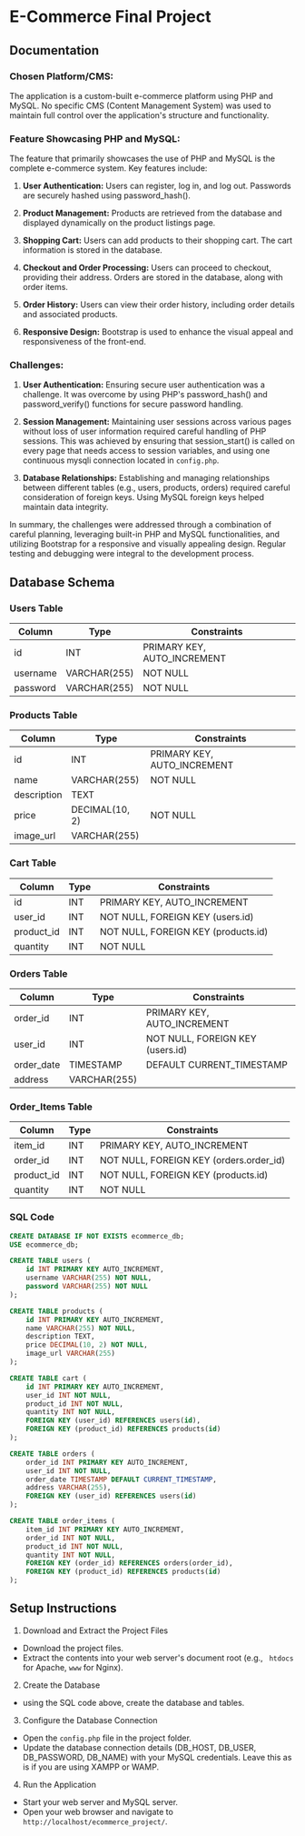# E-Commerce Final Project

## Documentation

### Chosen Platform/CMS:

The application is a custom-built e-commerce platform using PHP and MySQL. No specific CMS (Content Management System) was used to maintain full control over the application's structure and functionality.

### Feature Showcasing PHP and MySQL:

The feature that primarily showcases the use of PHP and MySQL is the complete e-commerce system. Key features include:

1. **User Authentication:** Users can register, log in, and log out. Passwords are securely hashed using password_hash().

2. **Product Management:** Products are retrieved from the database and displayed dynamically on the product listings page.

3. **Shopping Cart:** Users can add products to their shopping cart. The cart information is stored in the database.

4. **Checkout and Order Processing:** Users can proceed to checkout, providing their address. Orders are stored in the database, along with order items.

5. **Order History:** Users can view their order history, including order details and associated products.

6. **Responsive Design:** Bootstrap is used to enhance the visual appeal and responsiveness of the front-end.

### Challenges:

1. **User Authentication:** Ensuring secure user authentication was a challenge. It was overcome by using PHP's password_hash() and password_verify() functions for secure password handling.

2. **Session Management:** Maintaining user sessions across various pages without loss of user information required careful handling of PHP sessions. This was achieved by ensuring that session_start() is called on every page that needs access to session variables, and using one continuous mysqli connection located in `config.php`.

3. **Database Relationships:** Establishing and managing relationships between different tables (e.g., users, products, orders) required careful consideration of foreign keys. Using MySQL foreign keys helped maintain data integrity.

In summary, the challenges were addressed through a combination of careful planning, leveraging built-in PHP and MySQL functionalities, and utilizing Bootstrap for a responsive and visually appealing design. Regular testing and debugging were integral to the development process.

## Database Schema

### Users Table

| Column   | Type         | Constraints                 |
| -------- | ------------ | --------------------------- |
| id       | INT          | PRIMARY KEY, AUTO_INCREMENT |
| username | VARCHAR(255) | NOT NULL                    |
| password | VARCHAR(255) | NOT NULL                    |

### Products Table

| Column      | Type           | Constraints                 |
| ----------- | -------------- | --------------------------- |
| id          | INT            | PRIMARY KEY, AUTO_INCREMENT |
| name        | VARCHAR(255)   | NOT NULL                    |
| description | TEXT           |                             |
| price       | DECIMAL(10, 2) | NOT NULL                    |
| image_url   | VARCHAR(255)   |                             |

### Cart Table

| Column     | Type | Constraints                         |
| ---------- | ---- | ----------------------------------- |
| id         | INT  | PRIMARY KEY, AUTO_INCREMENT         |
| user_id    | INT  | NOT NULL, FOREIGN KEY (users.id)    |
| product_id | INT  | NOT NULL, FOREIGN KEY (products.id) |
| quantity   | INT  | NOT NULL                            |

### Orders Table

| Column     | Type         | Constraints                      |
| ---------- | ------------ | -------------------------------- |
| order_id   | INT          | PRIMARY KEY, AUTO_INCREMENT      |
| user_id    | INT          | NOT NULL, FOREIGN KEY (users.id) |
| order_date | TIMESTAMP    | DEFAULT CURRENT_TIMESTAMP        |
| address    | VARCHAR(255) |                                  |

### Order_Items Table

| Column     | Type | Constraints                             |
| ---------- | ---- | --------------------------------------- |
| item_id    | INT  | PRIMARY KEY, AUTO_INCREMENT             |
| order_id   | INT  | NOT NULL, FOREIGN KEY (orders.order_id) |
| product_id | INT  | NOT NULL, FOREIGN KEY (products.id)     |
| quantity   | INT  | NOT NULL                                |

### SQL Code

```sql
CREATE DATABASE IF NOT EXISTS ecommerce_db;
USE ecommerce_db;

CREATE TABLE users (
    id INT PRIMARY KEY AUTO_INCREMENT,
    username VARCHAR(255) NOT NULL,
    password VARCHAR(255) NOT NULL
);

CREATE TABLE products (
    id INT PRIMARY KEY AUTO_INCREMENT,
    name VARCHAR(255) NOT NULL,
    description TEXT,
    price DECIMAL(10, 2) NOT NULL,
    image_url VARCHAR(255)
);

CREATE TABLE cart (
    id INT PRIMARY KEY AUTO_INCREMENT,
    user_id INT NOT NULL,
    product_id INT NOT NULL,
    quantity INT NOT NULL,
    FOREIGN KEY (user_id) REFERENCES users(id),
    FOREIGN KEY (product_id) REFERENCES products(id)
);

CREATE TABLE orders (
    order_id INT PRIMARY KEY AUTO_INCREMENT,
    user_id INT NOT NULL,
    order_date TIMESTAMP DEFAULT CURRENT_TIMESTAMP,
    address VARCHAR(255),
    FOREIGN KEY (user_id) REFERENCES users(id)
);

CREATE TABLE order_items (
    item_id INT PRIMARY KEY AUTO_INCREMENT,
    order_id INT NOT NULL,
    product_id INT NOT NULL,
    quantity INT NOT NULL,
    FOREIGN KEY (order_id) REFERENCES orders(order_id),
    FOREIGN KEY (product_id) REFERENCES products(id)
);
```

## Setup Instructions

1. Download and Extract the Project Files

- Download the project files.
- Extract the contents into your web server's document root (e.g., ` htdocs` for Apache, `www` for Nginx).

2. Create the Database

- using the SQL code above, create the database and tables.

3. Configure the Database Connection

- Open the `config.php` file in the project folder.
- Update the database connection details (DB_HOST, DB_USER, DB_PASSWORD, DB_NAME) with your MySQL credentials. Leave this as is if you are using XAMPP or WAMP.

4. Run the Application

- Start your web server and MySQL server.
- Open your web browser and navigate to `http://localhost/ecommerce_project/`.
